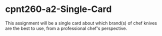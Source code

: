 # cpnt260-a2-Single-Card
This assignment will be a single card about which brand(s) of chef knives are the best to use, from a professional chef's perspective.
